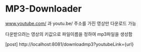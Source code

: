 # MP3-Downloader

www.youtube.com/ 과 youtu.be/ 주소를 가진 영상만 다운로드 가능

다운받으려는 영상의 키값으로 파일이름을 정하여 mp3파일을 생성함

[post] http://localhost:8081/downloadmp3?youtubeLink={url}
